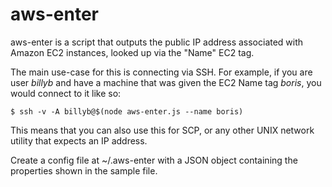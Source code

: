 aws-enter
===================


aws-enter is a script that outputs the public IP address associated with Amazon EC2 instances, looked up via the "Name" EC2 tag. 

The main use-case for this is connecting via SSH. For example, if you are user *billyb* and have a machine that was given the EC2 Name tag *boris*, you would connect to it like so: 

    $ ssh -v -A billyb@$(node aws-enter.js --name boris)
This means that you can also use this for SCP, or any other UNIX network utility that expects an IP address.

Create a config file at ~/.aws-enter with a JSON object containing the properties shown in the sample file.  
